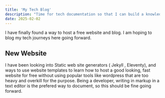 ```yaml
---
title: 'My Tech Blog'
description: "Time for tech documentation so that I can build a knowledge base"
date: 2025-02-02
---
```


I have finally found a way to host a free website and blog. I am hoping to blog my tech journeys here going forward.

## New Website

I have been looking into Static web site generators ( Jekyll , Eleventy), and ways to use website templates to learn how to host a good looking, fast website for free without using popular tools like wordpress that are too heavy and overkill for the purpose. 
Being a developer, writing in markup in a text editor is the prefered way to document, so this should be fine going forward. 


